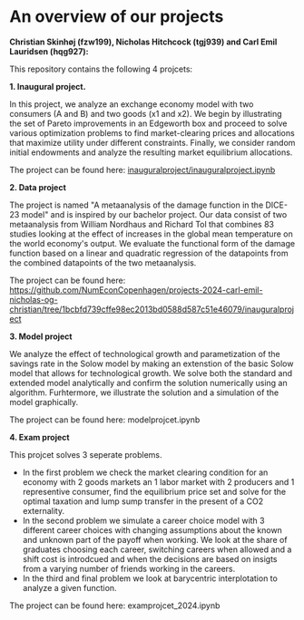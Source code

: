# An overview of our projects

**Christian Skinhøj (fzw199), Nicholas Hitchcock (tgj939) and Carl Emil Lauridsen (hqg927):**

This repository contains the following 4 projcets:

**1. Inaugural project.**

In this project, we analyze an exchange economy model with two consumers (A and B) and two goods (x1 and x2). We begin by illustrating the set of Pareto improvements in an Edgeworth box and proceed to solve various optimization problems to find market-clearing prices and allocations that maximize utility under different constraints. Finally, we consider random initial endowments and analyze the resulting market equilibrium allocations.

The project can be found here: [inauguralproject/inauguralproject.ipynb](https://github.com/NumEconCopenhagen/projects-2024-carl-emil-nicholas-og-christian/tree/1bcbfd739cffe98ec2013bd0588d587c51e46079/inauguralproject)

**2. Data project**

The project is named "A metaanalysis of the damage function in the DICE-23 model" and is inspired by our bachelor project. Our data consist of two metaanalysis from William Nordhaus and Richard Tol that combines 83 studies looking at the effect of increases in the global mean temperature on the world economy's output. We evaluate the functional form of the damage function based on a linear and quadratic regression of the datapoints from the combined datapoints of the two metaanalysis.

The project can be found here: https://github.com/NumEconCopenhagen/projects-2024-carl-emil-nicholas-og-christian/tree/1bcbfd739cffe98ec2013bd0588d587c51e46079/inauguralproject

**3. Model project**

We analyze the effect of technological growth and parametization of the savings rate in the Solow model by making an extenstion of the basic Solow model that allows for technological growth. We solve both the standard and extended model analytically and confirm the solution numerically using an algorithm. Furhtermore, we illustrate the solution and a simulation of the model graphically.

The project can be found here: modelprojcet.ipynb

**4. Exam project**

This projcet solves 3 seperate problems. 
- In the first problem we check the market clearing condition for an economy with 2 goods markets an 1 labor market with 2 producers and 1 representive consumer, find the equilibrium price set and solve for the optimal taxation and lump sump transfer in the present of a CO2 externality.
- In the second problem we simulate a career choice model with 3 different career choices with changing assumptions about the known and unknown part of the payoff when working. We look at the share of graduates choosing each career, switching careers when allowed and a shift cost is introdcued and when the decisions are based on insigts from a varying number of friends working in the careers.
- In the third and final problem we look at barycentric interplotation to analyze a given function.

The project can be found here: examprojcet_2024.ipynb
